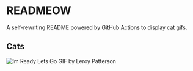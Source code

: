# READMEOW

A self-rewriting README powered by GitHub Actions to display cat gifs.

## Cats

![Im Ready Lets Go GIF by Leroy Patterson](https://media3.giphy.com/media/CjmvTCZf2U3p09Cn0h/200.gif?cid=9acd02da1kvfja6y9kg6ted1kbz0zwghwujchx58euoclg3i&ep=v1_gifs_search&rid=200.gif&ct=g)
